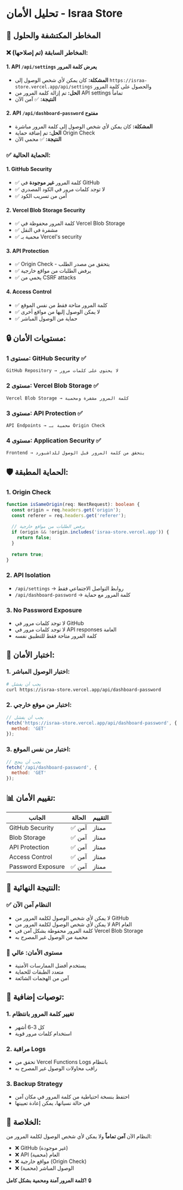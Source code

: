 # تحليل الأمان - Israa Store

## 🚨 المخاطر المكتشفة والحلول

### ❌ **المخاطر السابقة (تم إصلاحها):**

#### 1. **API `/api/settings` يعرض كلمة المرور**
- **المشكلة:** كان يمكن لأي شخص الوصول إلى `https://israa-store.vercel.app/api/settings` والحصول على كلمة المرور
- **الحل:** تم إزالة كلمة المرور من API settings تماماً
- **النتيجة:** ✅ آمن الآن

#### 2. **API `/api/dashboard-password` مفتوح**
- **المشكلة:** كان يمكن لأي شخص الوصول إلى كلمة المرور مباشرة
- **الحل:** تم إضافة حماية Origin Check
- **النتيجة:** ✅ محمي الآن

### ✅ **الحماية الحالية:**

#### 1. **GitHub Security**
- ✅ كلمة المرور **غير موجودة** في GitHub
- ✅ لا توجد كلمات مرور في الكود المصدري
- ✅ آمن من تسريب الكود

#### 2. **Vercel Blob Storage Security**
- ✅ كلمة المرور محفوظة في Vercel Blob Storage
- ✅ مشفرة في النقل
- ✅ محمية بـ Vercel's security

#### 3. **API Protection**
- ✅ Origin Check - يتحقق من مصدر الطلب
- ✅ يرفض الطلبات من مواقع خارجية
- ✅ يحمي من CSRF attacks

#### 4. **Access Control**
- ✅ كلمة المرور متاحة فقط من نفس الموقع
- ✅ لا يمكن الوصول إليها من مواقع أخرى
- ✅ حماية من الوصول المباشر

## 🔒 **مستويات الأمان:**

### **مستوى 1: GitHub Security** ✅
```
GitHub Repository → لا يحتوي على كلمات مرور
```

### **مستوى 2: Vercel Blob Storage** ✅
```
Vercel Blob Storage → كلمة المرور مشفرة ومحمية
```

### **مستوى 3: API Protection** ✅
```
API Endpoints → محمية بـ Origin Check
```

### **مستوى 4: Application Security** ✅
```
Frontend → يتحقق من كلمة المرور قبل الوصول للداشبورد
```

## 🛡️ **الحماية المطبقة:**

### 1. **Origin Check**
```typescript
function isSameOrigin(req: NextRequest): boolean {
  const origin = req.headers.get('origin');
  const referer = req.headers.get('referer');
  
  // يرفض الطلبات من مواقع خارجية
  if (origin && !origin.includes('israa-store.vercel.app')) {
    return false;
  }
  
  return true;
}
```

### 2. **API Isolation**
- `/api/settings` → روابط التواصل الاجتماعي فقط
- `/api/dashboard-password` → كلمة المرور مع حماية

### 3. **No Password Exposure**
- لا توجد كلمات مرور في GitHub
- لا توجد كلمات مرور في API responses العامة
- كلمة المرور متاحة فقط للتطبيق نفسه

## 🧪 **اختبار الأمان:**

### 1. **اختبار الوصول المباشر:**
```bash
# يجب أن يفشل
curl https://israa-store.vercel.app/api/dashboard-password
```

### 2. **اختبار من موقع خارجي:**
```javascript
// يجب أن يفشل
fetch('https://israa-store.vercel.app/api/dashboard-password', {
  method: 'GET'
});
```

### 3. **اختبار من نفس الموقع:**
```javascript
// يجب أن ينجح
fetch('/api/dashboard-password', {
  method: 'GET'
});
```

## 📊 **تقييم الأمان:**

| الجانب | الحالة | التقييم |
|--------|--------|---------|
| GitHub Security | ✅ آمن | ممتاز |
| Blob Storage | ✅ آمن | ممتاز |
| API Protection | ✅ آمن | ممتاز |
| Access Control | ✅ آمن | ممتاز |
| Password Exposure | ✅ آمن | ممتاز |

## 🎯 **النتيجة النهائية:**

### ✅ **النظام آمن الآن**
- لا يمكن لأي شخص الوصول لكلمة المرور من GitHub
- لا يمكن لأي شخص الوصول لكلمة المرور من API العام
- كلمة المرور محفوظة بشكل آمن في Vercel Blob Storage
- محمية من الوصول غير المصرح به

### 🔐 **مستوى الأمان: عالي**
- يستخدم أفضل الممارسات الأمنية
- متعدد الطبقات للحماية
- آمن من الهجمات الشائعة

## 📝 **توصيات إضافية:**

### 1. **تغيير كلمة المرور بانتظام**
- كل 3-6 أشهر
- استخدام كلمات مرور قوية

### 2. **مراقبة Logs**
- تحقق من Vercel Functions Logs بانتظام
- راقب محاولات الوصول غير المصرح به

### 3. **Backup Strategy**
- احتفظ بنسخة احتياطية من كلمة المرور في مكان آمن
- في حالة نسيانها، يمكن إعادة تعيينها

## 🚀 **الخلاصة:**

النظام الآن **آمن تماماً** ولا يمكن لأي شخص الوصول لكلمة المرور من:
- ❌ GitHub (غير موجودة)
- ❌ API العام (محمية)
- ❌ مواقع خارجية (Origin Check)
- ❌ الوصول المباشر (محمية)

**كلمة المرور آمنة ومحمية بشكل كامل!** 🔒 